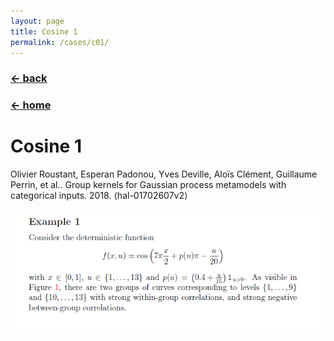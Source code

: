 ```yaml
---
layout: page
title: Cosine 1
permalink: /cases/c01/
---
```

### [← back](/cases/)
### [← home](/index/)

# Cosine 1

Olivier Roustant, Esperan Padonou, Yves Deville, Aloïs Clément, Guillaume Perrin, et al.. Group kernels for Gaussian process metamodels with categorical inputs. 2018. ⟨hal-01702607v2⟩ 

<img align="left" src="https://raw.githubusercontent.com/mixed-optimization-benchmark/mixed-optimization-benchmark.github.io/master/Cas%20test/cosine1.PNG" >
